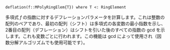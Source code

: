 ```
deflation(f::MPolyRingElem{T}) where T <: RingElement
```

多項式 $f$ の指数に対するデフレーションパラメータを計算します。これは整数の配列のペアであり、最初の配列（シフト）は多項式の各変数の最小指数を示し、2番目の配列（デフレーション）はシフトを引いた後のすべての指数の gcd を示します。これも変数ごとに行われます。この機能は gcd によって使用され（因数分解アルゴリズムでも使用可能です）。
